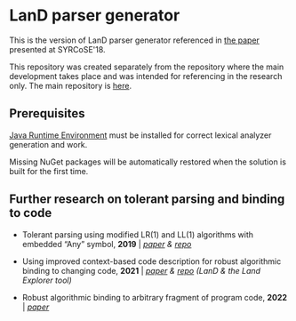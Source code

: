 # LanD parser generator
This is the version of LanD parser generator referenced in [the paper](https://www.ispras.ru/proceedings/docs/2018/30/4/isp_30_2018_4_7.pdf) presented at SYRCoSE'18.

This repository was created separately from the repository where the main development takes place and was intended for referencing in the research only. The main repository is [here](https://github.com/alexeyvale/LanD).
## Prerequisites
[Java Runtime Environment](http://www.oracle.com/technetwork/java/javase/downloads/jre8-downloads-2133155.html) must be installed for correct lexical analyzer generation and work.

Missing NuGet packages will be automatically restored when the solution is built for the first time.
## Further research on tolerant parsing and binding to code
* Tolerant parsing using modified LR(1) and LL(1) algorithms with embedded “Any” symbol, **2019** |
_[paper](https://www.ispras.ru/proceedings/docs/2019/31/3/isp_31_2019_3_7.pdf) & [repo](https://github.com/alexeyvale/SYRCoSE-2019)_
  
* Using improved context-based code description for robust algorithmic binding to changing code, **2021** | _[paper](https://www.sciencedirect.com/science/article/pii/S1877050921020652) & [repo](https://github.com/alexeyvale/YSC-2021) (LanD & the Land Explorer tool)_

* Robust algorithmic binding to arbitrary fragment of program code, **2022** | _[paper](https://psta.psiras.ru/read/psta2022_1_35-62.pdf)_
